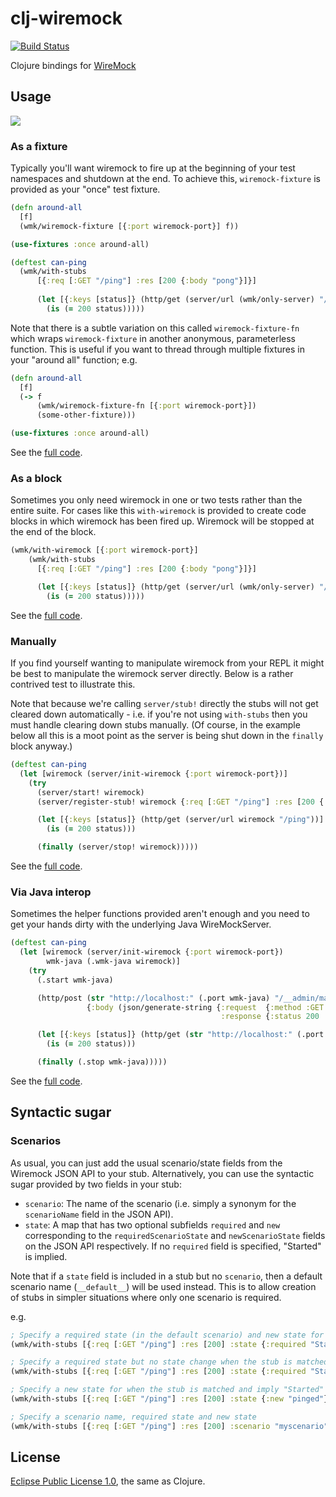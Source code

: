# clj-wiremock
[![Build Status](https://travis-ci.org/kelveden/clj-wiremock.svg?branch=master)](https://travis-ci.org/kelveden/clj-wiremock)

Clojure bindings for [WireMock](http://wiremock.org/)

## Usage
![](https://clojars.org/kelveden/clj-wiremock/latest-version.svg)

### As a fixture
Typically you'll want wiremock to fire up at the beginning of your
test namespaces and shutdown at the end. To achieve this, `wiremock-fixture`
is provided as your "once" test fixture.

```clj
(defn around-all
  [f]
  (wmk/wiremock-fixture [{:port wiremock-port}] f))

(use-fixtures :once around-all)

(deftest can-ping
  (wmk/with-stubs
      [{:req [:GET "/ping"] :res [200 {:body "pong"}]}]
  
      (let [{:keys [status]} (http/get (server/url (wmk/only-server) "/ping"))]
        (is (= 200 status)))))
```

Note that there is a subtle variation on this called `wiremock-fixture-fn` which
wraps `wiremock-fixture` in another anonymous, parameterless function. This is useful
if you want to thread through multiple fixtures in your "around all" function; e.g.

```clj
(defn around-all
  [f]
  (-> f
  	  (wmk/wiremock-fixture-fn [{:port wiremock-port}])
  	  (some-other-fixture)))

(use-fixtures :once around-all)
```

See the [full code](test/clj_wiremock/test/examples/as_fixture.clj). 

### As a block
Sometimes you only need wiremock in one or two tests rather than the entire
suite. For cases like this `with-wiremock` is provided to create 
code blocks in which wiremock has been fired up. Wiremock will be stopped
at the end of the block.

```clj
(wmk/with-wiremock [{:port wiremock-port}]
    (wmk/with-stubs
      [{:req [:GET "/ping"] :res [200 {:body "pong"}]}]

      (let [{:keys [status]} (http/get (server/url (wmk/only-server) "/ping"))]
        (is (= 200 status)))))
```

See the [full code](test/clj_wiremock/test/examples/as_block.clj). 


### Manually
If you find yourself wanting to manipulate wiremock from your REPL
it might be best to manipulate the wiremock server directly. Below is a
rather contrived test to illustrate this.

Note that because we're calling `server/stub!` directly the stubs will not get
cleared down automatically - i.e. if you're not
using `with-stubs` then you must handle clearing down stubs manually. (Of course,
in the example below all this is a moot point as the server is being shut down in the `finally`
block anyway.)

```clj
(deftest can-ping
  (let [wiremock (server/init-wiremock {:port wiremock-port})]
    (try
      (server/start! wiremock)
      (server/register-stub! wiremock {:req [:GET "/ping"] :res [200 {:body "pong"}]})

      (let [{:keys [status]} (http/get (server/url wiremock "/ping"))]
        (is (= 200 status)))

      (finally (server/stop! wiremock)))))
```

See the [full code](test/clj_wiremock/test/examples/manually.clj).

### Via Java interop
Sometimes the helper functions provided aren't enough and you need to get your hands
dirty with the underlying Java WireMockServer.

```clj
(deftest can-ping
  (let [wiremock (server/init-wiremock {:port wiremock-port})
        wmk-java (.wmk-java wiremock)]
    (try
      (.start wmk-java)

      (http/post (str "http://localhost:" (.port wmk-java) "/__admin/mappings/new")
                 {:body (json/generate-string {:request  {:method :GET :url "/ping"}
                                               :response {:status 200 :body "pong"}})})

      (let [{:keys [status]} (http/get (str "http://localhost:" (.port wmk-java) "/ping"))]
        (is (= 200 status)))

      (finally (.stop wmk-java)))))
```

See the [full code](test/clj_wiremock/test/examples/with_java_interop.clj).

## Syntactic sugar

### Scenarios
As usual, you can just add the usual scenario/state fields from the Wiremock JSON API to
your stub. Alternatively, you can use the syntactic sugar provided by two fields in your stub:

* `scenario`: The name of the scenario (i.e. simply a synonym for the `scenarioName` field in
the JSON API).
* `state`: A map that has two optional subfields `required` and `new` corresponding to the
`requiredScenarioState` and `newScenarioState` fields on the JSON API respectively. If no
`required` field is specified, "Started" is implied.

Note that if a `state` field is included in a stub but no `scenario`, then a default scenario
name (`__default__`) will be used instead. This is to allow creation of stubs in simpler situations
where only one scenario is required. 

e.g.

```clj
; Specify a required state (in the default scenario) and new state for when the stub is matched
(wmk/with-stubs [{:req [:GET "/ping"] :res [200] :state {:required "Started" :new "pinged"}}] ...)

; Specify a required state but no state change when the stub is matched
(wmk/with-stubs [{:req [:GET "/ping"] :res [200] :state {:required "Started"}}] ...)

; Specify a new state for when the stub is matched and imply "Started" as the required state 
(wmk/with-stubs [{:req [:GET "/ping"] :res [200] :state {:new "pinged"}}] ...)

; Specify a scenario name, required state and new state
(wmk/with-stubs [{:req [:GET "/ping"] :res [200] :scenario "myscenario" :state {:required "Started" :new "pinged"}}] ...)
```

## License
[Eclipse Public License 1.0](http://opensource.org/licenses/eclipse-1.0.php), the same as Clojure.